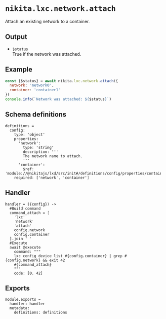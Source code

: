 
# `nikita.lxc.network.attach`

Attach an existing network to a container.

## Output

* `$status`   
  True if the network was attached.

## Example

```js
const {$status} = await nikita.lxc.network.attach({
  network: 'network0',
  container: 'container1'
})
console.info(`Network was attached: ${$status}`)
```

## Schema definitions

    definitions =
      config:
        type: 'object'
        properties:
          'network':
            type: 'string'
            description: '''
            The network name to attach.
            '''
          'container':
            $ref: 'module://@nikitajs/lxd/src/init#/definitions/config/properties/container'
        required: ['network', 'container']

## Handler

    handler = ({config}) ->
      #Build command
      command_attach = [
        'lxc'
        'network'
        'attach'
        config.network
        config.container
      ].join ' '
      #Execute
      await @execute
        command: """
        lxc config device list #{config.container} | grep #{config.network} && exit 42
        #{command_attach}
        """
        code: [0, 42]

## Exports

    module.exports =
      handler: handler
      metadata:
        definitions: definitions
